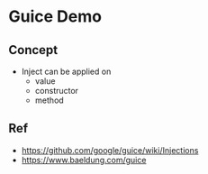 # Guice Demo

## Concept
- Inject can be applied on
  - value
  - constructor
  - method

## Ref
- https://github.com/google/guice/wiki/Injections
- https://www.baeldung.com/guice